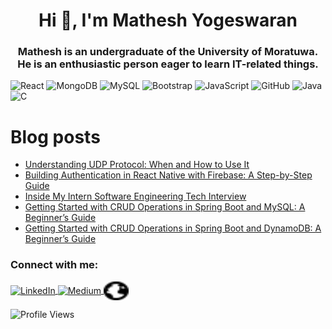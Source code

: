 <h1 align="center">Hi 👋, I'm Mathesh Yogeswaran</h1>
<h3 align="center">Mathesh is an undergraduate of the University of Moratuwa. He is an enthusiastic person eager to learn IT-related things.</h3>

![React](https://img.shields.io/badge/react-%2320232a.svg?style=for-the-badge&logo=react&logoColor=%2361DAFB)
![MongoDB](https://img.shields.io/badge/MongoDB-%234ea94b.svg?style=for-the-badge&logo=mongodb&logoColor=white)
![MySQL](https://img.shields.io/badge/mysql-%2300f.svg?style=for-the-badge&logo=mysql&logoColor=white)
![Bootstrap](https://img.shields.io/badge/bootstrap-%23563D7C.svg?style=for-the-badge&logo=bootstrap&logoColor=white)
![JavaScript](https://img.shields.io/badge/javascript-%23323330.svg?style=for-the-badge&logo=javascript&logoColor=%23F7DF1E)
![GitHub](https://img.shields.io/badge/github-%23121011.svg?style=for-the-badge&logo=github&logoColor=white)
![Java](https://img.shields.io/badge/java-%23ED8B00.svg?style=for-the-badge&logo=java&logoColor=white)
![C](https://img.shields.io/badge/c-%2300599C.svg?style=for-the-badge&logo=c&logoColor=white)

# Blog posts
<!-- BLOG-POST-LIST:START -->
- [Understanding UDP Protocol: When and How to Use It](https://medium.com/@matheshyogeswaran/understanding-udp-protocol-when-and-how-to-use-it-0309ebe51ee9?source=rss-505ef1b70e94------2)
- [Building Authentication in React Native with Firebase: A Step-by-Step Guide](https://blog.bitsrc.io/building-authentication-in-react-native-with-firebase-a-step-by-step-guide-0b2a42d66a50?source=rss-505ef1b70e94------2)
- [Inside My Intern Software Engineering Tech Interview](https://blog.bitsrc.io/inside-my-intern-software-engineering-tech-interview-089455d416ff?source=rss-505ef1b70e94------2)
- [Getting Started with CRUD Operations in Spring Boot and MySQL: A Beginner’s Guide](https://medium.com/linkit-intecs/getting-started-with-crud-operations-in-spring-boot-and-mysql-a-beginners-guide-756fd5b861d0?source=rss-505ef1b70e94------2)
- [Getting Started with CRUD Operations in Spring Boot and DynamoDB: A Beginner’s Guide](https://medium.com/linkit-intecs/getting-started-with-crud-operations-in-spring-boot-and-dynamodb-a-beginners-guide-75ecad3b0452?source=rss-505ef1b70e94------2)
<!-- BLOG-POST-LIST:END -->

<h3 align="left">Connect with me:</h3>
<p align="left">
  <a href="https://www.linkedin.com/in/mathesh-yogeswaran-442733196/" target="_blank">
    <img align="center" src="https://raw.githubusercontent.com/rahuldkjain/github-profile-readme-generator/master/src/images/icons/Social/linked-in-alt.svg" alt="LinkedIn" height="30" width="40" />
  </a>
  <a href="https://medium.com/@matheshyogeswaran" target="_blank">
    <img align="center" src="https://raw.githubusercontent.com/rahuldkjain/github-profile-readme-generator/master/src/images/icons/Social/medium.svg" alt="Medium" height="30" width="40" />
  </a>
  <a href="https://mathesh.me/" target="_blank">
    <img align="center" src="https://raw.githubusercontent.com/iconic/open-iconic/master/svg/globe.svg" alt="Website" height="30" width="40" />
  </a>
</p>

![Profile Views](https://komarev.com/ghpvc/?username=matheshyogeswaran&color=blue)
